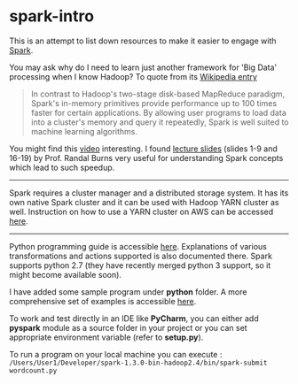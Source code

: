 # spark-intro
This is an attempt to list down resources to make it easier to engage with [Spark](https://spark.apache.org/ "Spark Homepage").

You may ask why do I need to learn just another framework for 'Big Data' processing when I know Hadoop? To quote from its [Wikipedia entry](http://en.wikipedia.org/wiki/Apache_Spark) 
>In contrast to Hadoop's two-stage disk-based MapReduce paradigm, Spark's in-memory primitives provide performance up to 100 times faster for certain applications.
 By allowing user programs to load data into a cluster's memory and query it repeatedly, Spark is well suited to machine learning algorithms.

You might find this [video](https://www.youtube.com/watch?v=qLvLg-sqxKc "NIPS 2011 : Spark: In-Memory Cluster ") 
interesting. I found [lecture slides](http://hssl.cs.jhu.edu/wiki/lib/exe/fetch.php?media=randal:teach:cs420:lec12.spark.pdf)
 (slides 1-9 and 16-19) by Prof. Randal Burns very useful for understanding Spark concepts which lead to such speedup.

---

Spark requires a cluster manager and a distributed storage system. It has its own native Spark cluster and it can be used with Hadoop YARN cluster as well. 
Instruction on how to use a YARN cluster on AWS can be accessed [here](http://spark.apache.org/docs/latest/ec2-scripts.html).

---

Python programming guide is accessible [here](https://spark.apache.org/docs/latest/programming-guide.html). Explanations of 
various transformations and actions supported is also documented there. Spark supports python 2.7 (they have recently merged python 3 support, so it might become available soon).

I have added some sample program under __python__ folder. A more comprehensive set of examples is accessible [here](https://github.com/apache/spark/tree/master/examples/src/main/python).
 
To work and test directly in an IDE like __PyCharm__, you can either add __pyspark__ module as 
  a source folder in your project or you can set appropriate environment variable (refer to __setup.py__).
 
To run a program on your local machine you can execute :
```/Users/User1/Developer/spark-1.3.0-bin-hadoop2.4/bin/spark-submit wordcount.py```

